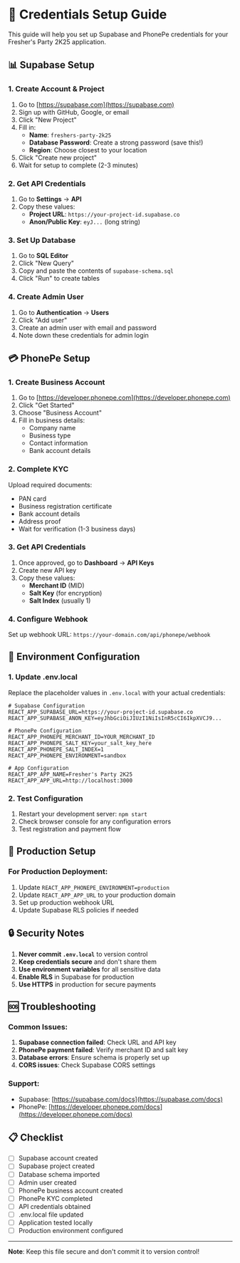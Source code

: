 # 🔐 Credentials Setup Guide

This guide will help you set up Supabase and PhonePe credentials for your Fresher's Party 2K25 application.

## 📊 Supabase Setup

### 1. Create Account & Project
1. Go to [https://supabase.com](https://supabase.com)
2. Sign up with GitHub, Google, or email
3. Click "New Project"
4. Fill in:
   - **Name**: `freshers-party-2k25`
   - **Database Password**: Create a strong password (save this!)
   - **Region**: Choose closest to your location
5. Click "Create new project"
6. Wait for setup to complete (2-3 minutes)

### 2. Get API Credentials
1. Go to **Settings** → **API**
2. Copy these values:
   - **Project URL**: `https://your-project-id.supabase.co`
   - **Anon/Public Key**: `eyJ...` (long string)

### 3. Set Up Database
1. Go to **SQL Editor**
2. Click "New Query"
3. Copy and paste the contents of `supabase-schema.sql`
4. Click "Run" to create tables

### 4. Create Admin User
1. Go to **Authentication** → **Users**
2. Click "Add user"
3. Create an admin user with email and password
4. Note down these credentials for admin login

## 💳 PhonePe Setup

### 1. Create Business Account
1. Go to [https://developer.phonepe.com](https://developer.phonepe.com)
2. Click "Get Started"
3. Choose "Business Account"
4. Fill in business details:
   - Company name
   - Business type
   - Contact information
   - Bank account details

### 2. Complete KYC
Upload required documents:
- PAN card
- Business registration certificate
- Bank account details
- Address proof
- Wait for verification (1-3 business days)

### 3. Get API Credentials
1. Once approved, go to **Dashboard** → **API Keys**
2. Create new API key
3. Copy these values:
   - **Merchant ID** (MID)
   - **Salt Key** (for encryption)
   - **Salt Index** (usually 1)

### 4. Configure Webhook
Set up webhook URL: `https://your-domain.com/api/phonepe/webhook`

## 🔧 Environment Configuration

### 1. Update .env.local
Replace the placeholder values in `.env.local` with your actual credentials:

```env
# Supabase Configuration
REACT_APP_SUPABASE_URL=https://your-project-id.supabase.co
REACT_APP_SUPABASE_ANON_KEY=eyJhbGciOiJIUzI1NiIsInR5cCI6IkpXVCJ9...

# PhonePe Configuration
REACT_APP_PHONEPE_MERCHANT_ID=YOUR_MERCHANT_ID
REACT_APP_PHONEPE_SALT_KEY=your_salt_key_here
REACT_APP_PHONEPE_SALT_INDEX=1
REACT_APP_PHONEPE_ENVIRONMENT=sandbox

# App Configuration
REACT_APP_APP_NAME=Fresher's Party 2K25
REACT_APP_APP_URL=http://localhost:3000
```

### 2. Test Configuration
1. Restart your development server: `npm start`
2. Check browser console for any configuration errors
3. Test registration and payment flow

## 🚀 Production Setup

### For Production Deployment:
1. Update `REACT_APP_PHONEPE_ENVIRONMENT=production`
2. Update `REACT_APP_APP_URL` to your production domain
3. Set up production webhook URL
4. Update Supabase RLS policies if needed

## 🔒 Security Notes

1. **Never commit `.env.local`** to version control
2. **Keep credentials secure** and don't share them
3. **Use environment variables** for all sensitive data
4. **Enable RLS** in Supabase for production
5. **Use HTTPS** in production for secure payments

## 🆘 Troubleshooting

### Common Issues:
1. **Supabase connection failed**: Check URL and API key
2. **PhonePe payment failed**: Verify merchant ID and salt key
3. **Database errors**: Ensure schema is properly set up
4. **CORS issues**: Check Supabase CORS settings

### Support:
- Supabase: [https://supabase.com/docs](https://supabase.com/docs)
- PhonePe: [https://developer.phonepe.com/docs](https://developer.phonepe.com/docs)

## 📋 Checklist

- [ ] Supabase account created
- [ ] Supabase project created
- [ ] Database schema imported
- [ ] Admin user created
- [ ] PhonePe business account created
- [ ] PhonePe KYC completed
- [ ] API credentials obtained
- [ ] .env.local file updated
- [ ] Application tested locally
- [ ] Production environment configured

---

**Note**: Keep this file secure and don't commit it to version control!
